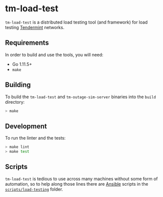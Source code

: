 # tm-load-test

`tm-load-test` is a distributed load testing tool (and framework) for load
testing [Tendermint](https://tendermint.com/) networks.

## Requirements
In order to build and use the tools, you will need:

* Go 1.11.5+
* `make`

## Building
To build the `tm-load-test` and `tm-outage-sim-server` binaries into the `build`
directory:

```bash
> make
```

## Development
To run the linter and the tests:

```bash
> make lint
> make test
```

## Scripts
`tm-load-test` is tedious to use across many machines without some form of
automation, so to help along those lines there are
[Ansible](https://docs.ansible.com/ansible/latest/index.html) scripts in the
[`scripts/load-testing`](./scripts/load-testing/README.md) folder.
